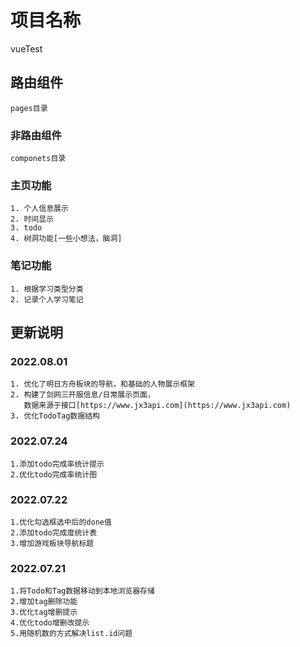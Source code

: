 # 项目名称
vueTest
## 路由组件
```
pages目录
```
### 非路由组件
```
componets目录
```

### 主页功能
```
1. 个人信息展示
2. 时间显示
3. todo
4. 树洞功能[一些小想法，脑洞]
```
### 笔记功能
```
1. 根据学习类型分类
2. 记录个人学习笔记
```
## 更新说明
### 2022.08.01
```
1. 优化了明日方舟板块的导航，和基础的人物展示框架
2. 构建了剑网三开服信息/日常展示页面，
   数据来源于接口[https://www.jx3api.com](https://www.jx3api.com)
3. 优化TodoTag数据结构
```
### 2022.07.24
```
1.添加todo完成率统计提示
2.优化todo完成率统计图
```
### 2022.07.22
```
1.优化勾选框选中后的done值
2.添加todo完成度统计表
3.增加游戏板块导航标题
```
### 2022.07.21
```
1.将Todo和Tag数据移动到本地浏览器存储
2.增加tag删除功能
3.优化tag增删提示
4.优化todo增删改提示
5.用随机数的方式解决list.id问题
```
